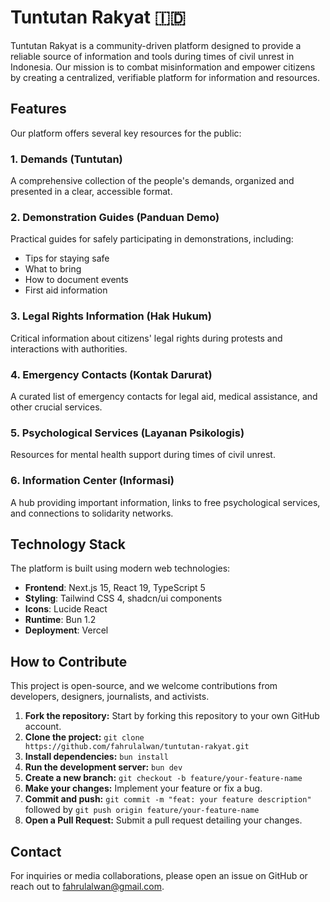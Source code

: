 # Tuntutan Rakyat 🇮🇩

Tuntutan Rakyat is a community-driven platform designed to provide a reliable source of information and tools during times of civil unrest in Indonesia. Our mission is to combat misinformation and empower citizens by creating a centralized, verifiable platform for information and resources.

## Features

Our platform offers several key resources for the public:

### 1. Demands (Tuntutan)
A comprehensive collection of the people's demands, organized and presented in a clear, accessible format.

### 2. Demonstration Guides (Panduan Demo)
Practical guides for safely participating in demonstrations, including:
- Tips for staying safe
- What to bring
- How to document events
- First aid information

### 3. Legal Rights Information (Hak Hukum)
Critical information about citizens' legal rights during protests and interactions with authorities.

### 4. Emergency Contacts (Kontak Darurat)
A curated list of emergency contacts for legal aid, medical assistance, and other crucial services.

### 5. Psychological Services (Layanan Psikologis)
Resources for mental health support during times of civil unrest.

### 6. Information Center (Informasi)
A hub providing important information, links to free psychological services, and connections to solidarity networks.

## Technology Stack

The platform is built using modern web technologies:

- **Frontend**: Next.js 15, React 19, TypeScript 5
- **Styling**: Tailwind CSS 4, shadcn/ui components
- **Icons**: Lucide React
- **Runtime**: Bun 1.2
- **Deployment**: Vercel

## How to Contribute

This project is open-source, and we welcome contributions from developers, designers, journalists, and activists.

1. **Fork the repository:** Start by forking this repository to your own GitHub account.
2. **Clone the project:** `git clone https://github.com/fahrulalwan/tuntutan-rakyat.git`
3. **Install dependencies:** `bun install`
4. **Run the development server:** `bun dev`
5. **Create a new branch:** `git checkout -b feature/your-feature-name`
6. **Make your changes:** Implement your feature or fix a bug.
7. **Commit and push:** `git commit -m "feat: your feature description"` followed by `git push origin feature/your-feature-name`
8. **Open a Pull Request:** Submit a pull request detailing your changes.

## Contact

For inquiries or media collaborations, please open an issue on GitHub or reach out to fahrulalwan@gmail.com.
